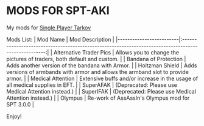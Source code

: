 # MODS FOR SPT-AKI

My mods for [Single Player Tarkov](https://www.sp-tarkov.com/)

Mods List:
   |        Mod Name         |                      Mod Description                                                                 |
   |-------------------------|:----------------------------------------------------------------------------------------------------:|
   | Alternative Trader Pics | Allows you to change the pictures of traders, both default and custom.                               |
   | Bandana of Protection   | Adds another version of the bandana with Armor.                                                      |
   | Holtzman Shield         | Adds versions of armbands with armor and allows the armband slot to provide armor.                   |
   | Medical Attention       | Extensive buffs and/or increase in the usage of all medical supplies in EFT.                         |
   | SuperAFAK               | (Deprecated: Please use Medical Attention instead.)                                                  |
   | SuperIFAK               | (Deprecated: Please use Medical Attention instead.)                                                  |
   | Olympus                 | Re-work of AssAssIn's Olympus mod for SPT 3.0.0                                                      |


Enjoy!
